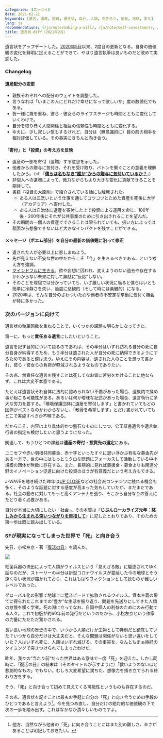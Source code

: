 ```yaml
---
categories: [エッセイ]
date: 2021-02-21
keywords: [遺言, 遺産, 投資, 遺言状, 自分, 人類, 向き合う, 他者, 地球, 変化]
lang: ja
recommendations: [/ja/note/making-a-will/, /ja/note/self-investment/, /ja/note/2021/]
title: 遺言状.diff（2021年2月）
---
```


遺言状をアップデートした。[2020年5月](/ja/note/making-a-will)以来、2度目の更新となる。自身の価値観の変化を鮮明に捉えることができて、やはり遺言執筆は良いものだと改めて実感した。

### Changelog

#### 遺産配分の変更

- 親族それぞれへの配分のウェイトを調整した。
- 言うなれば「いまこの人にどれだけ幸せになって欲しいか」度の数値化でもある。
- 皆一様に歳を重ね、彼ら・彼女らのライフステージも時間とともに変化していくわけで。
- 自分を取り巻く人間関係と相互の信頼性も時間とともに変化する。
- ゆえに、少し寂しい気もするけれど、自分は（無意識的に）目の前の相手を相対評価している。その事実にきちんと向き合う。

#### 「寄付」と「投資」の考え方を反映

- 遺産の一部を寄付（遺贈）する意思を示した。
- 他者からの贈与に気付き、それを受け取り、バトンを繋ぐことの意義を理解したから。（cf.『**[僕らは名もなき“誰か”からの贈与に気付いているか？](/ja/note/the-gifts-in-the-world/)**』）
- 非個人への遺贈によって、微力ながらもより大きな変化に貢献できることを期待して。
- 書籍『[投資の大原則](https://amzn.to/3qGW9Jc)』で紹介されている話にも触発された。
  - ある人は皿洗いという仕事を通してコツコツとためた資産を死後に大学（アカデミア）へ寄付した。
  - ある人は自治体に遺産を寄付した上で投資による運用を命じ、100年後・200年後にそれが公共事業のために引き出されることを望んだ。
- その瞬間の一個人の資産でできることは限られていても、扱い方によっては額面から想像できないほど大きなインパクトを残すことができる。

#### メッセージ（ポエム部分）を自分の最新の価値観に沿って修正

- 遺された人が必要以上に悲しまぬよう。
- 先が見えない不安な世の中だからこそ「今」を生きるべきである、という考え方を強調。
- [マインドフルに生きる](/ja/note/be-mindful/)。欲や妄想に囚われ、変えようのない過去や存在するかわからない未来に対して無駄に“反応”しない。
- そのことを理屈では分かっていても、いざ厳しい状況に陥ると僕らはいとも簡単に冷静さを失い、過度に悲観的（そして時には楽観的）になる。
- 2020年は、そんな自分のざわついた心や他者の不安定な挙動に気付く機会が特に多かった。

### 次のバージョンに向けて

遺言状の執筆回数を重ねることで、いくつかの課題も明らかになってきた。

第一に、もっと**責任ある遺言**にしたいということ。

遺言を記す目的について語るのであれば、その半分はいずれ訪れる自分の死に自分自身が納得するため、もう半分は遺された人が自分の死に納得できるようにするためであると僕は思う。ゆえにその内容は、遺された人のことを想って書かれ、彼ら・彼女らの負担が軽減されるようなものでありたい。

その点、無責任な遺言を残すことは死してなお皆に苦労をかけることに他ならず、これは大変不本意である。

たとえば遺言状それ自体に法的に認められない不備があった場合、遺族内で揉め事が起こる可能性がある。あるいは何か曖昧な記述があった場合、遺言執行に多大な労力を要する。「環境保護団体に遺産を寄付します」と書かれていてもどの団体がベストなのかわからないし、「散骨を希望します」とだけ書かれていてもどこで実施すべきか不明である。

だからこそ、内容はより具体的かつ盤石なものにしつつ、公正証書遺言や遺言執行者の指定も検討したいと思うようになった。

関連して、もうひとつの課題は**遺産の寄付・投資先の選定**にある。

ユニセフや赤い羽根共同募金、赤十字といったすぐに思い浮かぶ有名な募金先がある一方で、世の中にはもっとミクロな問題にフォーカスして活動している中小規模の団体が無数に存在する。また、長期的に見れば義援金・募金よりも関連分野のイノベーション促進に向けた投資のほうが有意義だという考え方もできる。

J-WAVEを聴き続けた昨年は[UP CLOSE](https://spinear.com/shows/up-close-jam-the-world/)などの社会派コンテンツに触れる機会も多く、そのような話題に対する感度が高まった気もしていたが、まだまだである。社会の動きに対してもっと高くアンテナを張り、そこから自分なりの答えにたどり着く必要がある。

自分が本当に大切にしたい「社会」。その本質は『**[じぶんローカライズ元年：慈しみから生まれる深いつながりを目指して](/ja/note/2021/)**』に記したとおりであり、そのための第一歩は既に踏み出している。

### SFが現実になってしまった世界で「死」と向き合う

先日、小松左京・著『[復活の日](https://amzn.to/2ZCSJeE)』を読んだ。

<a href="https://www.amazon.co.jp/dp/B07GJKX5ZD?_encoding=UTF8&btkr=1&linkCode=li2&tag=takuti-22&linkId=a023e87ac4265a53a835e0d1349e4cb0&language=ja_JP&ref_=as_li_ss_il" target="_blank"><img border="0" src="//ws-fe.amazon-adsystem.com/widgets/q?_encoding=UTF8&ASIN=B07GJKX5ZD&Format=_SL160_&ID=AsinImage&MarketPlace=JP&ServiceVersion=20070822&WS=1&tag=takuti-22&language=ja_JP" ></a><img src="https://ir-jp.amazon-adsystem.com/e/ir?t=takuti-22&language=ja_JP&l=li2&o=9&a=B07GJKX5ZD" width="1" height="1" border="0" alt="" style="border:none !important; margin:0px !important;" />

細菌兵器の流出によって人類がウイルスという「見えざる敵」に駆逐されてゆく話なのだが、ストーリーの半分は新型コロナウイルスが蔓延した今の地球とそう遠くない状況が描かれており、これはもはやフィクションとして読むのが難しいレベルであった。

グローバル化の影響で地球上に猛スピードで拡散されるウイルス。資本主義の果てに得られたこれまでの“豊か”な生活を振り返り、問題を先送りにしてきた人類の怠慢を嘆く学者。死の淵に立ってなお、自国や個人の利益のためにのみ行動する人々。これで初版が約60年前の発行だというのだから、小松左京という作家の力量にただただ驚かされる。

長い長い地球の歴史の中で、いつから人類だけが生物として特別だと錯覚していた？いつから自分だけは大丈夫だと、そんな問題は関係がないと思い違いをしていた？人はいずれ死に、人類はいずれ滅びる。その事実を、なんともまぁ絶好のタイミングで突きつけられてしまったわけだ。

昨年、我々の“当たり前”だった世界はある意味で一度「死」を迎えた。しかし同時に、『復活の日』の結末は（そのタイトルが示すように）「救いようのないほど悲劇的なもの」でもない。むしろ大変希望に満ちた、想像力を掻き立てられる終わり方をする。

そう、「死」と向き合って初めて見えてくる可能性というものも存在するのだ。

その点、遺言状を記すことは最もお手軽に自分の「死」と向き合うための手段のひとつであると言えよう[^1]。今を見つめ直し、自分だけの絶対的な価値観の下で次の一歩を踏み出す。これはなかなか清々しいものですよ。

[^1]: 他方、当然ながら他者の「死」に向き合うことにはまた別の難しさ、辛さがあることは明記しておきたい。